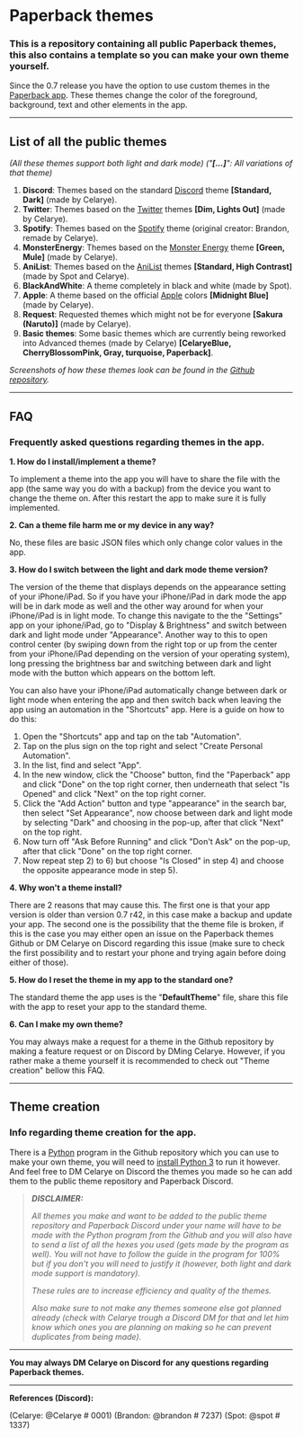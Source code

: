 # Paperback themes
### This is a repository containing all public Paperback themes, this also contains a template so you can make your own theme yourself.

Since the 0.7 release you have the option to use custom themes in the [Paperback app](https://paperback.moe/). These themes change the color of the foreground, background, text and other elements in the app.

---

## List of all the public themes

*(All these themes support both light and dark mode)*
*("**[...]**": All variations of that theme)*

1) **Discord**: Themes based on the standard [Discord](https://discord.com/) theme **[Standard, Dark]** (made by Celarye).
2) **Twitter**: Themes based on the [Twitter](https://twitter.com/) themes **[Dim, Lights Out]** (made by Celarye).
3) **Spotify**: Themes based on the [Spotify](https://www.spotify.com/) theme (original creator: Brandon, remade by Celarye).
4) **MonsterEnergy**: Themes based on the [Monster Energy](https://www.monsterenergy.com/) theme **[Green, Mule]** (made by Celarye).
5) **AniList**: Themes based on the [AniList](https://anilist.co/) themes **[Standard, High Contrast]** (made by Spot and Celarye).
6) **BlackAndWhite**: A theme completely in black and white (made by Spot).
7) **Apple**: A theme based on the official [Apple](https://www.apple.com/) colors **[Midnight Blue]** (made by Celarye).
8) **Request**: Requested themes which might not be for everyone **[Sakura (Naruto)]** (made by Celarye).
9) **Basic themes**: Some basic themes which are currently being reworked into Advanced themes (made by Celarye) **[CelaryeBlue, CherryBlossomPink, Gray, turquoise, Paperback]**.

*Screenshots of how these themes look can be found in the [Github repository](https://github.com/Celarye/Paperback-themes).*

---

## FAQ
### Frequently asked questions regarding themes in the app.

**1. How do I install/implement a theme?**

To implement a theme into the app you will have to share the file with the app (the same way you do with a backup) from the device you want to change the theme on. After this restart the app to make sure it is fully implemented.

**2. Can a theme file harm me or my device in any way?**

No, these files are basic JSON files which only change color values in the app.

**3. How do I switch between the light and dark mode theme version?**

The version of the theme that displays depends on the appearance setting of your iPhone/iPad. So if you have your iPhone/iPad in dark mode the app will be in dark mode as well and the other way around for when your iPhone/iPad is in light mode. To change this navigate to the the "Settings" app on your iphone/iPad, go to "Display & Brightness" and switch between dark and light mode under "Appearance". Another way to this to open control center (by swiping down from the right top or up from the center from your iPhone/iPad depending on the version of your operating system), long pressing the brightness bar and switching between dark and light mode with the button which appears on the bottom left.

You can also have your iPhone/iPad automatically change between dark or light mode when entering the app and then switch back when leaving the app using an automation in the "Shortcuts" app. Here is a guide on how to do this:
1) Open the "Shortcuts" app and tap on the tab "Automation".
2) Tap on the plus sign on the top right and select "Create Personal Automation".
3) In the list, find and select "App".
4) In the new window, click the "Choose" button, find the "Paperback" app and click "Done" on the top right corner, then underneath that select "Is Opened" and click "Next" on the top right corner.
5) Click the "Add Action" button and type "appearance" in the search bar, then select "Set Appearance", now choose between dark and light mode by selecting "Dark" and choosing in the pop-up, after that click "Next" on the top right.
6) Now turn off "Ask Before Running" and click "Don't Ask" on the pop-up, after that click "Done" on the top right corner.
7) Now repeat step 2) to 6) but choose "Is Closed" in step 4) and choose the opposite appearance mode in step 5).

**4. Why won't a theme install?**

There are 2 reasons that may cause this. The first one is that your app version is older than version 0.7 r42, in this case make a backup and update your app. The second one is the possibility that the theme file is broken, if this is the case you may either open an issue on the Paperback themes Github or DM Celarye on Discord regarding this issue (make sure to check the first possibility and to restart your phone and trying again before doing either of those). 

**5. How do I reset the theme in my app to the standard one?**

The standard theme the app uses is the "**DefaultTheme**" file, share this file with the app to reset your app to the standard theme.

**6. Can I make my own theme?**

You may always make a request for a theme in the Github repository by making a feature request or on Discord by DMing Celarye. However, if you rather make a theme yourself it is recommended to check out "Theme creation" bellow this FAQ.

---

## Theme creation
### Info regarding theme creation for the app.

There is a [Python](https://www.python.org/) program in the Github repository which you can use to make your own theme, you will need to [install Python 3](https://www.python.org/downloads/) to run it however. And feel free to DM Celarye on Discord the themes you made so he can add them to the public theme repository and Paperback Discord.

> ***DISCLAIMER:***
>
> *All themes you make and want to be added to the public theme repository and Paperback Discord under your name will have to be made with the Python program from the Github and you will also have to send a list of all the hexes you used (gets made by the program as well).*
> *You will not have to follow the guide in the program for 100% but if you don't you will need to justify it (however, both light and dark mode support is mandatory).*
> 
> *These rules are to increase efficiency and quality of the themes.*
>
> *Also make sure to not make any themes someone else got planned already (check with Celarye trough a Discord DM for that and let him know which ones you are planning on making so he can prevent duplicates from being made).*

---

**You may always DM Celarye on Discord for any questions regarding Paperback themes.**

---

**References (Discord):**

(Celarye: @Celarye # 0001)
(Brandon: @brandon # 7237)
(Spot: @spot # 1337)